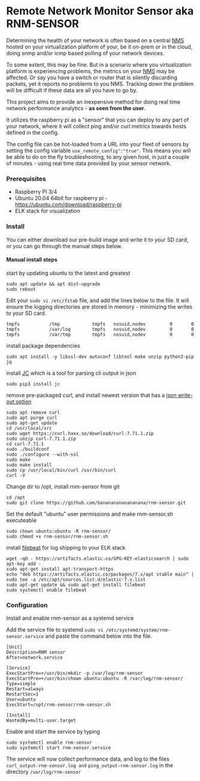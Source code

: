 # Remote Network Monitor Sensor aka RNM-SENSOR
Determining the health of your network is often based on a central [NMS](https://github.com/librenms/librenms/blob/master/README.md) hosted on your virtualization platform of your, be it on-prem or in the cloud, doing snmp and/or icmp based polling of your network devices. 

To some extent, this may be fine. But in a scenario where you virtualization platform is experiencing problems, the metrics on your [NMS](https://github.com/librenms/librenms/blob/master/README.md) may be affected. Or say you have a switch or router that is silently discarding packets, yet it reports no problems to you NMS. Tracking down the problem will be difficult if these data are all you have to go by. 

This project aims to provide an inexpensive method for doing real time network performance analytics - **as seen from the user**.

It utilizes the raspberry pi as a "sensor" that you can deploy to any part of your network, where it will collect ping and/or curl metrics towards hosts defined in the config. 

The config file can be hot-loaded from a URL into your fleet of sensors by setting the config variable `use_remote_config":"true"`. 
This means you will be able to do on the fly troubleshooting, to any given host, in just a couple of minutes - using real time data provided by your sensor network.

### Prerequisites
* Raspberry PI 3/4
* Ubuntu 20.04 64bit for raspberry pi - https://ubuntu.com/download/raspberry-pi 
* ELK stack for visualization

### Install
You can either download our pre-build image and write it to your SD card, or you can go through the manual steps below.

#### Manual install steps

start by updating ubuntu  to the latest and greatest
```
sudo apt update && apt dist-upgrade
sudo reboot
```

Edit your `sudo vi /etc/fstab` file, and add the lines below to the file. 
It will ensure the logging directories are stored in memory - minimizing the writes to your SD card.
```
tmpfs           /tmp            tmpfs   nosuid,nodev         0       0
tmpfs           /var/log        tmpfs   nosuid,nodev         0       0
tmpfs           /var/tmp        tmpfs   nosuid,nodev         0       0
```

install package dependencies
```
sudo apt install -y libssl-dev autoconf libtool make unzip python3-pip jq
```

install [JC](https://github.com/kellyjonbrazil/jc/blob/master/README.md) which is a tool for parsing cli output in json
```
sudo pip3 install jc
```

remove pre-packaged curl, and install newest version that has a [json write-out option](https://daniel.haxx.se/blog/2020/03/17/curl-write-out-json/)
```
sudo apt remove curl
sudo apt purge curl
sudo apt-get update
cd /usr/local/src
sudo wget https://curl.haxx.se/download/curl-7.71.1.zip
sudo unzip curl-7.71.1.zip
cd curl-7.71.1
sudo ./buildconf
sudo ./configure --with-ssl 
sudo make
sudo make install
sudo cp /usr/local/bin/curl /usr/bin/curl
curl -V
```

Change dir to /opt, install rnm-sensor from git
```
cd /opt
sudo git clone https://github.com/banananananananana/rnm-sensor.git
```

Set the default "ubuntu" user permissions and make rnm-sensor.sh executeable
```
sudo chown ubuntu:ubuntu -R rnm-sensor/
sudo chmod +x rnm-sensor/rnm-sensor.sh
```

install [filebeat](https://www.elastic.co/guide/en/beats/filebeat/current/setup-repositories.html) for log shipping to your ELK stack 
```
wget -qO - https://artifacts.elastic.co/GPG-KEY-elasticsearch | sudo apt-key add -
sudo apt-get install apt-transport-https
echo "deb https://artifacts.elastic.co/packages/7.x/apt stable main" | sudo tee -a /etc/apt/sources.list.d/elastic-7.x.list
sudo apt-get update && sudo apt-get install filebeat
sudo systemctl enable filebeat
```

### Configuration

Install and enable rnm-sensor as a systemd service

Add the service file to systemd `sudo vi /etc/systemd/system/rnm-sensor.service` and paste the command below into the file.
```
[Unit]
Description=RNM sensor
After=network.service

[Service]
ExecStartPre=+/usr/bin/mkdir -p /var/log/rnm-sensor
ExecStartPre=+/usr/bin/chown ubuntu:ubuntu -R /var/log/rnm-sensor/
Type=simple
Restart=always
RestartSec=1
User=ubuntu
ExecStart=/opt/rnm-sensor/rnm-sensor.sh

[Install]
WantedBy=multi-user.target
```

Enable and start the service by typing
```
sudo systemctl enable rnm-sensor
sudo systemctl start rnm-sensor.service
```

The service will now collect performance data, and log to the files `curl_output-rnm-sensor.log and` `ping_output-rnm-sensor.log` in the directory `/var/log/rnm-sensor`
